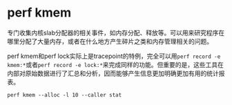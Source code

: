 # perf kmem

专门收集内核slab分配器的相关事件，如内存分配、释放等。可以用来研究程序在哪里分配了大量内存，或者在什么地方产生碎片之类和内存管理相关的问题。

perf kmem和perf lock实际上是tracepoint的特例，完全可以用`perf record -e kmem:*`或者`perf record -e lock:*`来完成同样的功能。但重要的是，这些工具在内部对原始数据进行了汇总和分析，因而能够产生信息更加明确更加有用的统计报表。

```
perf kmem --alloc -l 10 --caller stat
```
